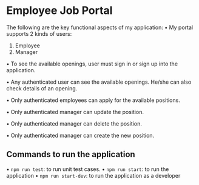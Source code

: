 # Employee Job Portal
The following are the key functional aspects of my application:
• My portal supports 2 kinds of users:
1) Employee
2) Manager

•	To see the available openings, user must sign in or sign up into the application.

•	Any authenticated user can see the available openings. He/she can also check details of an opening.

•	Only authenticated employees can apply for the available positions.

•	Only authenticated manager can update the position.

•	Only authenticated manager can delete the position.

•	Only authenticated manager can create the new position.

## Commands to run the application

• `npm run test`: to run unit test cases.
• `npm run start`: to run the application
• `npm run start-dev`: to run the application as a developer
